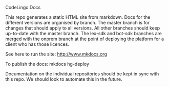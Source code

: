 CodeLingo Docs

This repo generates a static HTML site from markdown. Docs for the different versions are organised by branch. The master branch is for changes that should apply to all versions. All other branches should keep up-to-date with the master branch. The lex-sdk and bot-sdk branches are merged with the onprem branch at the point of deploying the platform for a client who has those licences.

See here to run the site: http://www.mkdocs.org

To publish the docs: mkdocs hg-deploy

Documentation on the individual repositories should be kept in sync with this repo. We should look to automate this in the future.
